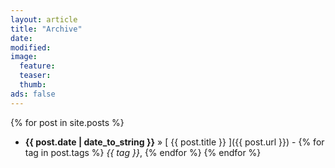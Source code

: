 ```yaml
---
layout: article
title: "Archive"
date:
modified:
image:
  feature:
  teaser:
  thumb:
ads: false
---
```



{% for post in site.posts %}
  * **{{ post.date | date_to_string }}** &raquo; [ {{ post.title }} ]({{ post.url }}) - {% for tag in post.tags %} *{{ tag }}*, {% endfor %}
{% endfor %}
